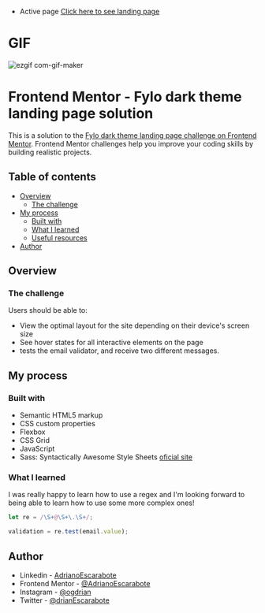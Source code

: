 - Active page [Click here to see landing page](https://adrianoescarabote.github.io/Fylo-dark-theme-landing-page/)

# GIF

![ezgif com-gif-maker](https://user-images.githubusercontent.com/101136987/193825961-180dff56-bf6e-4588-84c9-6e2eb2e89143.gif)

# Frontend Mentor - Fylo dark theme landing page solution

This is a solution to the [Fylo dark theme landing page challenge on Frontend Mentor](https://www.frontendmentor.io/challenges/fylo-dark-theme-landing-page-5ca5f2d21e82137ec91a50fd). Frontend Mentor challenges help you improve your coding skills by building realistic projects. 

## Table of contents

- [Overview](#overview)
  - [The challenge](#the-challenge)
- [My process](#my-process)
  - [Built with](#built-with)
  - [What I learned](#what-i-learned)
  - [Useful resources](#useful-resources)
- [Author](#author)

## Overview

### The challenge

Users should be able to:

- View the optimal layout for the site depending on their device's screen size
- See hover states for all interactive elements on the page
- tests the email validator, and receive two different messages.

## My process

### Built with

- Semantic HTML5 markup
- CSS custom properties
- Flexbox
- CSS Grid
- JavaScript
- Sass: Syntactically Awesome Style Sheets [oficial site](https://sass-lang.com/) 

### What I learned

I was really happy to learn how to use a regex and I'm looking forward to being able to learn how to use some more complex ones!

```js
let re = /\S+@\S+\.\S+/;

validation = re.test(email.value);
```

## Author

- Linkedin - [AdrianoEscarabote](https://www.linkedin.com/in/adriano-escarabote-944b02233/)
- Frontend Mentor - [@AdrianoEscarabote](https://www.frontendmentor.io/profile/AdrianoEscarabote)
- Instagram - [@ogdrian](https://www.instagram.com/ogdrian/)
- Twitter - [@drianEscarabote](https://twitter.com/drianEscarabote)
